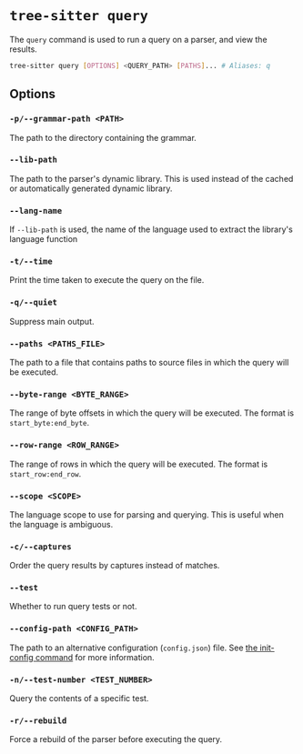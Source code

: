 # `tree-sitter query`

The `query` command is used to run a query on a parser, and view the results.

```bash
tree-sitter query [OPTIONS] <QUERY_PATH> [PATHS]... # Aliases: q
```

## Options

### `-p/--grammar-path <PATH>`

The path to the directory containing the grammar.

### `--lib-path`

The path to the parser's dynamic library. This is used instead of the cached or automatically generated dynamic library.

### `--lang-name`

If `--lib-path` is used, the name of the language used to extract the library's language function

### `-t/--time`

Print the time taken to execute the query on the file.

### `-q/--quiet`

Suppress main output.

### `--paths <PATHS_FILE>`

The path to a file that contains paths to source files in which the query will be executed.

### `--byte-range <BYTE_RANGE>`

The range of byte offsets in which the query will be executed. The format is `start_byte:end_byte`.

### `--row-range <ROW_RANGE>`

The range of rows in which the query will be executed. The format is `start_row:end_row`.

### `--scope <SCOPE>`

The language scope to use for parsing and querying. This is useful when the language is ambiguous.

### `-c/--captures`

Order the query results by captures instead of matches.

### `--test`

Whether to run query tests or not.

### `--config-path <CONFIG_PATH>`

The path to an alternative configuration (`config.json`) file. See [the init-config command](./init-config.md) for more information.

### `-n/--test-number <TEST_NUMBER>`

Query the contents of a specific test.


### `-r/--rebuild`

Force a rebuild of the parser before executing the query.
